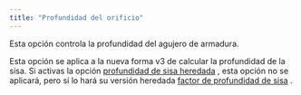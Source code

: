 ```yaml
---
title: "Profundidad del orificio"
---
```


Esta opción controla la profundidad del agujero de armadura.

Esta opción se aplica a la nueva forma v3 de calcular la profundidad de la sisa. Si activas la opción [profundidad de sisa heredada](/docs/designs/hugo/options/legacyarmholedepth) , esta opción no se aplicará, pero sí lo hará su versión heredada [factor de profundidad de sisa](/docs/designs/hugo/options/armholedepthfactor) .

